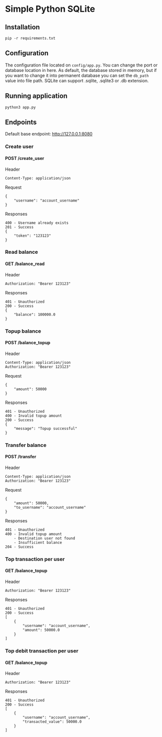 # Simple Python SQLite
## Installation
```
pip -r requirements.txt
```

## Configuration
The configuration file located on `config/app.py`. You can change the port or database location in here. As default, the database stored in memory, but if you want to change it into permanent database you can set the `db_path` value into file path. SQLite can support .sqlite, .sqlite3 or .db extension.

## Running application
```
python3 app.py
```

## Endpoints
Default base endpoint: http://127.0.0.1:8080

### Create user
#### POST /create_user
Header
```
Content-Type: application/json
```
Request
```
{
    "username": "account_username"
}
```
Responses
```
400 - Username already exists
201 - Success
{
    "token": "123123"
}
```

### Read balance
#### GET /balance_read
Header
```
Authorization: "Bearer 123123"
```
Responses
```
401 - Unauthorized
200 - Success
{
    "balance": 100000.0
}
```

### Topup balance
#### POST /balance_topup
Header
```
Content-Type: application/json
Authorization: "Bearer 123123"
```
Request
```
{
    "amount": 50000
}
```
Responses
```
401 - Unauthorized
400 - Invalid topup amount
200 - Success
{ 
    "message": "Topup successful" 
}
```

### Transfer balance
#### POST /transfer
Header
```
Content-Type: application/json
Authorization: "Bearer 123123"
```
Request
```
{
    "amount": 50000,
    "to_username": "account_username"
}
```
Responses
```
401 - Unauthorized
400 - Invalid topup amount
    - Destination user not found
    - Insufficient balance
204 - Success
```

### Top transaction per user
#### GET /balance_topup
Header
```
Authorization: "Bearer 123123"
```
Responses
```
401 - Unauthorized
200 - Success
[
    { 
        "username": "account_username",
        "amount": 50000.0 
    }
]
```

### Top debit transaction per user
#### GET /balance_topup
Header
```
Authorization: "Bearer 123123"
```
Responses
```
401 - Unauthorized
200 - Success
[
    { 
        "username": "account_username",
        "transacted_value": 50000.0 
    }
]
```

